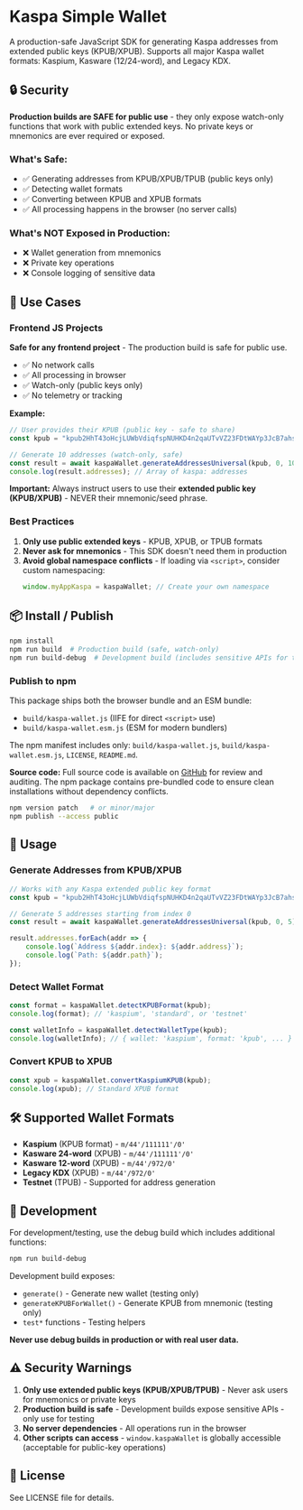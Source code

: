 # Kaspa Simple Wallet

A production-safe JavaScript SDK for generating Kaspa addresses from extended public keys (KPUB/XPUB). Supports all major Kaspa wallet formats: Kaspium, Kasware (12/24-word), and Legacy KDX.

## 🔒 Security

**Production builds are SAFE for public use** - they only expose watch-only functions that work with public extended keys. No private keys or mnemonics are ever required or exposed.

### What's Safe:
- ✅ Generating addresses from KPUB/XPUB/TPUB (public keys only)
- ✅ Detecting wallet formats
- ✅ Converting between KPUB and XPUB formats
- ✅ All processing happens in the browser (no server calls)

### What's NOT Exposed in Production:
- ❌ Wallet generation from mnemonics
- ❌ Private key operations
- ❌ Console logging of sensitive data

## 🚀 Use Cases

### Frontend JS Projects
**Safe for any frontend project** - The production build is safe for public use.

- ✅ No network calls
- ✅ All processing in browser
- ✅ Watch-only (public keys only)
- ✅ No telemetry or tracking

**Example:**
```javascript
// User provides their KPUB (public key - safe to share)
const kpub = "kpub2HhT43oHcjLUWbVdiqfspNUHKD4n2qaUTvVZ23FDtWAYp3JcB7ahsWMKTMqocvhmift3debvEnhWwA2TgY4icXdQCPRCW38b3gxUUbTT6DB";

// Generate 10 addresses (watch-only, safe)
const result = await kaspaWallet.generateAddressesUniversal(kpub, 0, 10);
console.log(result.addresses); // Array of kaspa: addresses
```

**Important:** Always instruct users to use their **extended public key (KPUB/XPUB)** - NEVER their mnemonic/seed phrase.

### Best Practices

1. **Only use public extended keys** - KPUB, XPUB, or TPUB formats
2. **Never ask for mnemonics** - This SDK doesn't need them in production
3. **Avoid global namespace conflicts** - If loading via `<script>`, consider custom namespacing:
   ```javascript
   window.myAppKaspa = kaspaWallet; // Create your own namespace
   ```

## 📦 Install / Publish

```bash
npm install
npm run build  # Production build (safe, watch-only)
npm run build-debug  # Development build (includes sensitive APIs for testing)
```

### Publish to npm

This package ships both the browser bundle and an ESM bundle:

- `build/kaspa-wallet.js` (IIFE for direct `<script>` use)
- `build/kaspa-wallet.esm.js` (ESM for modern bundlers)

The npm manifest includes only: `build/kaspa-wallet.js`, `build/kaspa-wallet.esm.js`, `LICENSE`, `README.md`.

**Source code:** Full source code is available on [GitHub](https://github.com/jacoborbach/kaspa-simple-wallet) for review and auditing. The npm package contains pre-bundled code to ensure clean installations without dependency conflicts.

```bash
npm version patch   # or minor/major
npm publish --access public
```

## 🔧 Usage

### Generate Addresses from KPUB/XPUB

```javascript
// Works with any Kaspa extended public key format
const kpub = "kpub2HhT43oHcjLUWbVdiqfspNUHKD4n2qaUTvVZ23FDtWAYp3JcB7ahsWMKTMqocvhmift3debvEnhWwA2TgY4icXdQCPRCW38b3gxUUbTT6DB";

// Generate 5 addresses starting from index 0
const result = await kaspaWallet.generateAddressesUniversal(kpub, 0, 5);

result.addresses.forEach(addr => {
    console.log(`Address ${addr.index}: ${addr.address}`);
    console.log(`Path: ${addr.path}`);
});
```

### Detect Wallet Format

```javascript
const format = kaspaWallet.detectKPUBFormat(kpub);
console.log(format); // 'kaspium', 'standard', or 'testnet'

const walletInfo = kaspaWallet.detectWalletType(kpub);
console.log(walletInfo); // { wallet: 'kaspium', format: 'kpub', ... }
```

### Convert KPUB to XPUB

```javascript
const xpub = kaspaWallet.convertKaspiumKPUB(kpub);
console.log(xpub); // Standard XPUB format
```

## 🛠️ Supported Wallet Formats

- **Kaspium** (KPUB format) - `m/44'/111111'/0'`
- **Kasware 24-word** (XPUB) - `m/44'/111111'/0'`
- **Kasware 12-word** (XPUB) - `m/44'/972/0'`
- **Legacy KDX** (XPUB) - `m/44'/972/0'`
- **Testnet** (TPUB) - Supported for address generation

## 📝 Development

For development/testing, use the debug build which includes additional functions:

```bash
npm run build-debug
```

Development build exposes:
- `generate()` - Generate new wallet (testing only)
- `generateKPUBForWallet()` - Generate KPUB from mnemonic (testing only)
- `test*` functions - Testing helpers

**Never use debug builds in production or with real user data.**

## ⚠️ Security Warnings

1. **Only use extended public keys (KPUB/XPUB/TPUB)** - Never ask users for mnemonics or private keys
2. **Production build is safe** - Development builds expose sensitive APIs - only use for testing
3. **No server dependencies** - All operations run in the browser
4. **Other scripts can access** - `window.kaspaWallet` is globally accessible (acceptable for public-key operations)

## 📄 License

See LICENSE file for details.
